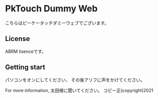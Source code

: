# PkTouch Dummy Web
こちらはピーケータッチダミーウェブでございます。
## License
ABRM lisenceです。
## Getting start
パソコンをオンにしてください、
その後アリフに声をかけてください。

For more information,
太田様に聞いてください。
コピー正(copyright)2021